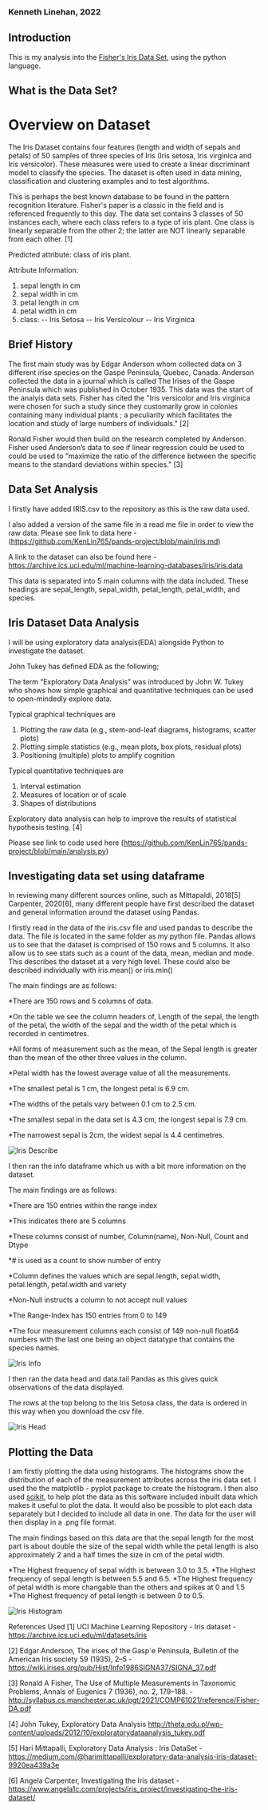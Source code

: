 ### Kenneth Linehan, 2022

## Introduction

This is my analysis into the [Fisher's Iris Data Set](http://archive.ics.uci.edu/ml/datasets/Iris), using the python language.


## What is the Data Set?

# Overview on Dataset

The Iris Dataset contains four features (length and width of sepals and petals) of 50 samples of three species of Iris (Iris setosa, Iris virginica and Iris versicolor). These measures were used to create a linear discriminant model to classify the species. The dataset is often used in data mining, classification and clustering examples and to test algorithms.

This is perhaps the best known database to be found in the pattern recognition literature. Fisher's paper is a classic in the field and is referenced frequently to this day. The data set contains 3 classes of 50 instances each, where each class refers to a type of iris plant. One class is linearly separable from the other 2; the latter are NOT linearly separable from each other. [1]

Predicted attribute: class of iris plant.

Attribute Information:

1. sepal length in cm
2. sepal width in cm
3. petal length in cm
4. petal width in cm
5. class:
-- Iris Setosa
-- Iris Versicolour
-- Iris Virginica

## Brief History

The first main study was by Edgar Anderson whom collected data on 3 different irise species on the Gaspé Peninsula, Quebec, Canada. Anderson collected the data in a journal which is called The Irises of the Gaspe Peninsula which was published in October 1935. This data was the start of the analyis data sets. Fisher has cited the "Iris versicolor and Iris virginica were chosen for such a
study since they customarily grow in colonies containing many individual plants ; a peculiarity which facilitates the location and study of large numbers of individuals." [2] 

Ronald Fisher would then build on the research completed by Anderson. Fisher used
Anderson’s data to see if linear regression could be used to could be used to “maximize the ratio of the
difference between the specific means to the standard deviations within species.” [3]




## Data Set Analysis

I firstly have added IRIS.csv to the repository as this is the raw data used.

I also added a version of the same file in a read me file in order to view the raw data. Please see link to data here - (https://github.com/KenLin765/pands-project/blob/main/iris.md)

A link to the dataset can also be found here - https://archive.ics.uci.edu/ml/machine-learning-databases/iris/iris.data


This data is separated into 5 main columns with the data included. These headings are sepal_length,  sepal_width, petal_length, petal_width, and species.




## Iris Dataset Data Analysis

I will be using exploratory data analysis(EDA) alongside Python to investigate the dataset. 

John Tukey has defined EDA as the following; 

The term “Exploratory Data Analysis” was introduced by John W. Tukey who shows how simple graphical and quantitative techniques can be used to open-mindedly explore data.

Typical graphical techniques are
1. Plotting the raw data (e.g., stem-and-leaf diagrams, histograms, scatter plots)
2. Plotting simple statistics (e.g., mean plots, box plots, residual plots)
3. Positioning (multiple) plots to amplify cognition

Typical quantitative techniques are
1. Interval estimation
2. Measures of location or of scale
3. Shapes of distributions

Exploratory data analysis can help to improve the results of statistical hypothesis testing. [4]

Please see link to code used here (https://github.com/KenLin765/pands-project/blob/main/analysis.py)


## Investigating data set using dataframe 

In reviewing many different sources online, such as Mittapaldi, 2018[5] Carpenter, 2020[6], many different people have first described the dataset and general information around the dataset using Pandas. 

I firstly read in the data of the iris.csv file and used pandas to describe the data. The file is located in the same folder as my python file. Pandas allows us to see that the dataset is comprised of 150 rows and 5 columns. It also allow us to see stats such as a count of the data, mean, median and mode. This describes the dataset at a very high level. These could also be described individually with iris.mean() or iris.min()

The main findings are as follows:

*There are 150 rows and 5 columns of data.

*On the table we see the column headers of, Length of the sepal, the length of the petal, the width of the sepal and the width of the petal which is recorded in centimetres.

*All forms of measurement such as the mean, of the Sepal length is greater than the mean of the other three values in the column.

*Petal width has the lowest average value of all the measurements.

*The smallest petal is 1 cm, the longest petal is 6.9 cm.

*The widths of the petals vary between 0.1 cm to 2.5 cm.

*The smallest sepal in the data set is 4.3 cm, the longest sepal is 7.9 cm.

*The narrowest sepal is 2cm, the widest sepal is 4.4 centimetres.

![Iris Describe](https://github.com/KenLin765/pands-project/blob/main/iris_describe.png)



I then ran the info dataframe which us with a bit more information on the dataset.

The main findings are as follows:

*There are 150 entries within the range index

*This indicates there are 5 columns

*These columns consist of number, Column(name), Non-Null, Count and Dtype

*# is used as a count to show number of entry

*Column defines the values which are sepal.length, sepal.width, petal.length, petal.width and variety

*Non-Null instructs a column to not accept null values

*The Range-Index has 150 entries from 0 to 149

*The four measurement columns each consist of 149 non-null float64 numbers with the last one being an object datatype that contains the species names.

![Iris Info](https://github.com/KenLin765/pands-project/blob/main/iris_info.png)


I then ran the data.head and data.tail Pandas as this gives quick observations of the data displayed.

The rows at the top belong to the Iris Setosa class, the data is ordered in this way when you download the csv file.

![Iris Head](https://github.com/KenLin765/pands-project/blob/main/Iris_head.png)



## Plotting the Data

I am firstly plotting the data using histograms. The histograms show the distribution of each of the measurement attributes across the iris data set. I used the the matplotlib - pyplot package to create the histogram. I then also used [scikit](https://scikit-learn.org/stable/auto_examples/datasets/plot_iris_dataset.html), to help plot the data as this software included inbuilt data which makes it useful to plot the data. It would also be possible to plot each data separately but I decided to include all data in one. The data for the user will then display in a .png file format.

The main findings based on this data are that the sepal length for the most part is about double the size of the sepal width while the petal length is also approximately 2 and a half times the size in cm of the petal width. 

*The Highest frequency of sepal width is between 3.0 to 3.5.
*The Highest frequency of sepal length is between 5.5 and 6.5.
*The Highest frequency of petal width is more changable than the others and spikes at 0 and 1.5
*The Highest frequency of petal length is between 0 to 0.5.

![Iris Histogram](https://github.com/KenLin765/pands-project/blob/main/IrisHistogram.png)



References Used
[1] UCI Machine Learning Repository - Iris dataset - https://archive.ics.uci.edu/ml/datasets/iris

[2] Edgar Anderson, The irises of the Gasp´e Peninsula, Bulletin of
the American Iris society 59 (1935), 2–5 - https://wiki.irises.org/pub/Hist/Info1986SIGNA37/SIGNA_37.pdf

[3] Ronald A Fisher,
The Use of Multiple Measurements in Taxonomic Problems, Annals of Eugenics 7 (1936), no. 2, 179–188. - http://syllabus.cs.manchester.ac.uk/pgt/2021/COMP61021/reference/Fisher-DA.pdf

[4] John Tukey, Exploratory Data Analysis http://theta.edu.pl/wp-content/uploads/2012/10/exploratorydataanalysis_tukey.pdf

[5] Hari Mittapalli, Exploratory Data Analysis : Iris DataSet - https://medium.com/@harimittapalli/exploratory-data-analysis-iris-dataset-9920ea439a3e

[6] Angela Carpenter, Investigating the Iris dataset - https://www.angela1c.com/projects/iris_project/investigating-the-iris-dataset/